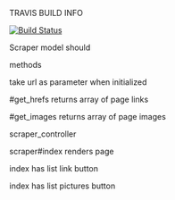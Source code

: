 
TRAVIS BUILD INFO

[![Build Status](https://travis-ci.org/skrinko/grey-lady-app.png?branch=master)](https://travis-ci.org/skrinko/grey-lady-app)

Scraper model should

methods

take url as parameter when initialized

#get_hrefs  returns array of page links

#get_images returns array of page images


scraper_controller

scraper#index renders page

index has list link button

index has list pictures button


